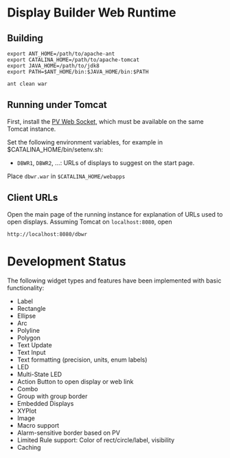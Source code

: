 Display Builder Web Runtime
===========================

Building
--------

    export ANT_HOME=/path/to/apache-ant
    export CATALINA_HOME=/path/to/apache-tomcat
    export JAVA_HOME=/path/to/jdk8
    export PATH=$ANT_HOME/bin:$JAVA_HOME/bin:$PATH
    
    ant clean war

Running under Tomcat
--------------------

First, install the [PV Web Socket](https://github.com/kasemir/pvws), which must be available
on the same Tomcat instance.

Set the following environment variables, for example in $CATALINA_HOME/bin/setenv.sh:

 * `DBWR1`, `DBWR2`, ...: URLs of displays to suggest on the start page.

Place `dbwr.war` in `$CATALINA_HOME/webapps`


Client URLs
-----------

Open the main page of the running instance for explanation
of URLs used to open displays.
Assuming Tomcat on `localhost:8080`, open

    http://localhost:8080/dbwr
    

Development Status
==================

The following widget types and features have been implemented with basic functionality:

 * Label
 * Rectangle
 * Ellipse
 * Arc
 * Polyline
 * Polygon
 * Text Update
 * Text Input
 * Text formatting (precision, units, enum labels)
 * LED
 * Multi-State LED
 * Action Button to open display or web link
 * Combo
 * Group with group border
 * Embedded Displays
 * XYPlot
 * Image
 * Macro support
 * Alarm-sensitive border based on PV
 * Limited Rule support: Color of rect/circle/label, visibility
 * Caching
